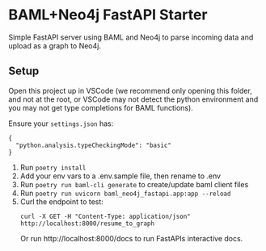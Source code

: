 # BAML+Neo4j FastAPI Starter

Simple FastAPI server using BAML and Neo4j to parse incoming data and upload as a graph to Neo4j.

## Setup

Open this project up in VSCode (we recommend only opening this folder, and not at the root, or VSCode may not detect the python environment and you may not get type completions for BAML functions).

Ensure your `settings.json` has:

```
{
  "python.analysis.typeCheckingMode": "basic"
}
```

1. Run `poetry install`
2. Add your env vars to a .env.sample file, then rename to .env
3. Run `poetry run baml-cli generate` to create/update baml client files
4. Run `poetry run uvicorn baml_neo4j_fastapi.app:app --reload`
5. Curl the endpoint to test:
   ```
   curl -X GET -H "Content-Type: application/json" http://localhost:8000/resume_to_graph
   ```
   Or run http://localhost:8000/docs to run FastAPIs interactive docs.
